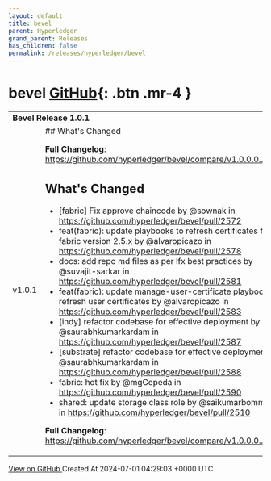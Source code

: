 ```yaml
---
layout: default
title: bevel
parent: Hyperledger
grand_parent: Releases
has_children: false
permalink: /releases/hyperledger/bevel
---
```


# bevel <span class="fs-3 right-align">[GitHub](https://github.com/hyperledger/bevel){: .btn .mr-4 }</span>


<div>
    <table>
        <tr>
            <td colspan="2">
                <b>
                    Bevel Release 1.0.1
                </b>
            </td>
        </tr>
        <tr>
            <td>
                <span class="chip">
                    v1.0.1
                </span>
            </td>
            <td>
                ## What's Changed

**Full Changelog**: https://github.com/hyperledger/bevel/compare/v1.0.0.0...v1.0.1

## What's Changed
* [fabric] Fix approve chaincode by @sownak in https://github.com/hyperledger/bevel/pull/2572
* feat(fabric): update playbooks to refresh certificates for fabric version 2.5.x by @alvaropicazo in https://github.com/hyperledger/bevel/pull/2578
* docs: add repo md files as per lfx best practices by @suvajit-sarkar in https://github.com/hyperledger/bevel/pull/2581
* feat(fabric): update manage-user-certificate playbook to refresh user certificates by @alvaropicazo in https://github.com/hyperledger/bevel/pull/2583
* [indy] refactor codebase for effective deployment by @saurabhkumarkardam in https://github.com/hyperledger/bevel/pull/2587
* [substrate] refactor codebase for effective deployment by @saurabhkumarkardam in https://github.com/hyperledger/bevel/pull/2588
* fabric: hot fix by @mgCepeda in https://github.com/hyperledger/bevel/pull/2590
* shared: update storage class role by @saikumarbommakanti in https://github.com/hyperledger/bevel/pull/2510


**Full Changelog**: https://github.com/hyperledger/bevel/compare/v1.0.0.0...v1.0.1
            </td>
        </tr>
    </table>
    <a href="https://github.com/hyperledger/bevel/releases/tag/v1.0.1" class=".btn">
        View on GitHub
    </a>
    <span class="right-align">
        Created At 2024-07-01 04:29:03 +0000 UTC
    </span>
</div>

